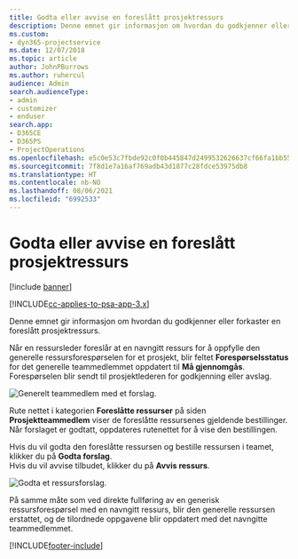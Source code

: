 ```yaml
---
title: Godta eller avvise en foreslått prosjektressurs
description: Denne emnet gir informasjon om hvordan du godkjenner eller forkaster en foreslått prosjektressurs.
ms.custom:
- dyn365-projectservice
ms.date: 12/07/2018
ms.topic: article
author: JohnPBurrows
ms.author: ruhercul
audience: Admin
search.audienceType:
- admin
- customizer
- enduser
search.app:
- D365CE
- D365PS
- ProjectOperations
ms.openlocfilehash: e5c0e53c7fbde92c0f0b445847d2499532626637cf66fa1bb556eccc1e6079ee
ms.sourcegitcommit: 7f8d1e7a16af769adb43d1877c28fdce53975db8
ms.translationtype: HT
ms.contentlocale: nb-NO
ms.lasthandoff: 08/06/2021
ms.locfileid: "6992533"
---
```

# <a name="accept-or-reject-a-proposed-project-resource"></a>Godta eller avvise en foreslått prosjektressurs

[!include [banner](../includes/psa-now-project-operations.md)]

[!INCLUDE[cc-applies-to-psa-app-3.x](../includes/cc-applies-to-psa-app-3x.md)]

Denne emnet gir informasjon om hvordan du godkjenner eller forkaster en foreslått prosjektressurs.

Når en ressursleder foreslår at en navngitt ressurs for å oppfylle den generelle ressursforespørselen for et prosjekt, blir feltet **Forespørselsstatus** for det generelle teammedlemmet oppdatert til **Må gjennomgås**. Forespørselen blir sendt til prosjektlederen for godkjenning eller avslag.

![Generelt teammedlem med et forslag.](media/RM-how-to-19.png)

Rute nettet i kategorien **Foreslåtte ressurser** på siden **Prosjektteammedlem** viser de foreslåtte ressursenes gjeldende bestillinger. Når forslaget er godtatt, oppdateres rutenettet for å vise den bestillingen. 

Hvis du vil godta den foreslåtte ressursen og bestille ressursen i teamet, klikker du på **Godta forslag**.  
Hvis du vil avvise tilbudet, klikker du på **Avvis ressurs**.

![Godta et ressursforslag.](media/RM-how-to-20.png) 

På samme måte som ved direkte fullføring av en generisk ressursforespørsel med en navngitt ressurs, blir den generelle ressursen erstattet, og de tilordnede oppgavene blir oppdatert med det navngitte teammedlemmet.


[!INCLUDE[footer-include](../includes/footer-banner.md)]